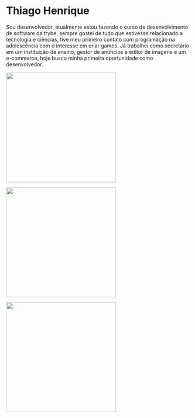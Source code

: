 <h1>Thiago Henrique</h1>

<p>
Sou desenvolvedor, atualmente estou fazendo o curso de desenvolvimento de software da trybe, sempre gostei de tudo que estivesse relacionado a tecnologia e ciências, tive meu primeiro contato com programação na adolescência com o interesse em criar games. Já trabalhei como secretário em um instituição de ensino, gestor de anúncios e editor de imagens e um e-commerce, hoje busco minha primeira oportunidade como desenvolvedor.
</p>

<!-- GITHUB STATUS -->
<!--
<div>
  <img height="350px" width="350px" src="https://github-readme-stats.vercel.app/api?username=ts-dart&show_icons=true&theme=dracula&include_all_commits=true&count_private=true"/> 
  <img height="350px" width="350px" src="https://github-readme-stats.vercel.app/api/top-langs/?username=ts-dart&layout=compact&langs_count=7&theme=dracula"/>
</div>
-->

<a href="http://www.github.com/ts-dart"><img height="300px" width="300px" src="https://github-readme-stats.vercel.app/api?username=ts-dart&show_icons=true&hide=&count_private=true&title_color=a855f7&text_color=ffffff&icon_color=ec4899&bg_color=1c1917&hide_border=true&show_icons=true"/></a>

<a href="http://www.github.com/ts-dart"><img height="300px" width="300px" src="https://github-readme-streak-stats.herokuapp.com/?user=ts-dart&stroke=ffffff&background=1c1917&ring=a855f7&fire=a855f7&currStreakNum=ffffff&currStreakLabel=a855f7&sideNums=ffffff&sideLabels=ffffff&dates=ffffff&hide_border=true" /></a>

<a href="https://github.com/ts-dart" align="left"><img height="300px" width="300px" src="https://github-readme-stats.vercel.app/api/top-langs/?username=ts-dart&langs_count=10&title_color=a855f7&text_color=ffffff&icon_color=ec4899&bg_color=1c1917&hide_border=true&locale=en&custom_title=Top%20%Languages"/></a>
